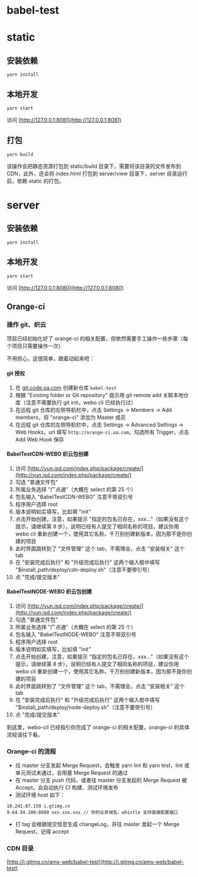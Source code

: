 # babel-test

# static

## 安装依赖

```
yarn install
```

## 本地开发
```
yarn start
```
访问 [http://127.0.0.1:8081](http://127.0.0.1:8081)

## 打包
```
yarn build
```
该操作会把静态资源打包到 static/build 目录下，需要将该目录的文件发布到 CDN，此外，还会将 index.html 打包到 server/view 
目录下，server 目录运行前，依赖 static 的打包。

# server

## 安装依赖

```
yarn install
```

## 本地开发
```
yarn start
```
访问 [http://127.0.0.1:8080](http://127.0.0.1:8080)

## Orange-ci

### 操作 git、织云

项目已经初始化好了 orange-ci 的相关配置，但依然需要手工操作一些步骤（每个项目只需要操作一次）

不用担心，这很简单，跟着动起来吧：

#### git 授权

1. 在 [git.code.oa.com](http://git.code.oa.com) 创建新仓库 `babel-test`
2. 根据 "Existing folder or Git repository" 提示用 git remote add 关联本地仓库（注意不需要执行 git init，webo cli 已经执行过）
3. 在远程 git 仓库的左侧导航栏中，点击 Settings -> Members -> Add members，将 "orange-ci" 添加为 Master 成员
4. 在远程 git 仓库的左侧导航栏中，点击 Settings -> Advanced Settings -> Web Hooks，url 填写 `http://orange-ci.oa.com`，勾选所有 Trigger，点击 Add Web Hook 保存

#### BabelTestCDN-WEBO 织云包创建

1. 访问 [http://yun.isd.com/index.php/package/create/](http://yun.isd.com/index.php/package/create/)
2. 勾选 "普通文件包"
3. 所属业务选择 "广点通"（大概在 select 的第 25 个）
4. 包名输入 "BabelTestCDN-WEBO" 注意不带双引号
5. 程序用户选择 root
6. 版本说明如实填写，比如填 "init"
7. 点击开始创建，注意，如果提示 "指定的包名已存在，xxx..."（如果没有这个提示，请继续第 8 步），说明已经有人提交了相同名称的项目，建议你用 webo cli 重新创建一个，使用其它名称，千万别创建新版本，因为那不是你创建的项目
8. 此时界面跳转到了 "文件管理" 这个 tab，不需理会，点击 "安装相关" 这个 tab
9. 在 "安装完成后执行" 和 "升级完成后执行" 这两个输入框中填写 "$install_path/deploy/cdn-deploy.sh"（注意不要带引号）
10. 点 "完成/提交版本"

#### BabelTestNODE-WEBO 织云包创建

1. 访问 [http://yun.isd.com/index.php/package/create/](http://yun.isd.com/index.php/package/create/)
2. 勾选 "普通文件包"
3. 所属业务选择 "广点通"（大概在 select 的第 25 个）
4. 包名输入 "BabelTestNODE-WEBO" 注意不带双引号
5. 程序用户选择 root
6. 版本说明如实填写，比如填 "init"
7. 点击开始创建，注意，如果提示 "指定的包名已存在，xxx..."（如果没有这个提示，请继续第 8 步），说明已经有人提交了相同名称的项目，建议你用 webo cli 重新创建一个，使用其它名称，千万别创建新版本，因为那不是你创建的项目
8. 此时界面跳转到了 "文件管理" 这个 tab，不需理会，点击 "安装相关" 这个 tab
9. 在 "安装完成后执行" 和 "升级完成后执行" 这两个输入框中填写 "$install_path/deploy/node-deploy.sh"（注意不要带引号）
10. 点 "完成/提交版本"

到这里，webo-cli 已经指引你完成了 orange-ci 的相关配置，orange-ci 的具体流程请往下看。

### Orange-ci 的流程

* 往 master 分支发起 Merge Request，会触发 yarn lint 和 yarn test，lint 或 单元测试未通过，会阻塞 Merge Request 的通过
* 在 master 分支 push 代码，或者往 master 分支发起的 Merge Request 被 Accept，会自动执行 CI 构建、测试环境发布
* 测试环境 host 如下：
```
10.241.87.150 i.gtimg.cn
9.64.94.100:8080 xxx.xxx.xxx // 你的业务域名，whistle 支持直接配置端口
```
* 打 tag 会根据提交信息生成 changeLog，并往 master 发起一个 Merge Request，记得 accept

### CDN 目录

[http://i.gtimg.cn/ams-web/babel-test](http://i.gtimg.cn/ams-web/babel-test)
